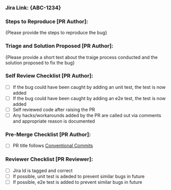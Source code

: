 ### Jira Link: {ABC-1234}

### Steps to Reproduce [PR Author]:

{Please provide the steps to reproduce the bug}

### Triage and Solution Proposed [PR Author]:

{Please provide a short text about the traige process conducted and the solution proposed to fix the bug}

### Self Review Checklist [PR Author]:

- [ ] If the bug could have been caught by adding an unit test, the test is now added
- [ ] If the bug could have been caught by adding an e2e test, the test is now added
- [ ] Self reviewed code after raising the PR
- [ ] Any hacks/workarounds added by the PR are called out via comments and appropriate reason is documented

### Pre-Merge Checklist [PR Author]:

- [ ] PR title follows [Conventional Commits](https://www.conventionalcommits.org/en/v1.0.0/)

### Reviewer Checklist [PR Reviewer]:

- [ ] Jira Id is tagged and correct
- [ ] If possible, unit test is adeded to prevent similar bugs in future
- [ ] If possible, e2e test is added to prevent similar bugs in future
